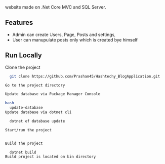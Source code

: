website made on .Net Core MVC and SQL Server.
## Features

- Admin can create Users, Page, Posts and settings,
- User can manupulate posts only which is created bye himself
  
## Run Locally

Clone the project

```bash
  git clone https://github.com/Prashan45/Hashtechy_BlogApplication.git

Go to the project directory

Update database via Package Manager Console

bash
  update-database
Update database via dotnet cli

  dotnet ef database update

Start/run the project


Build the project

  dotnet build
Build project is located on bin directory
